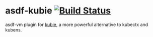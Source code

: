 # asdf-kubie [![Build Status](https://travis-ci.com/johnhamelink/asdf-kubie.svg?branch=master)](https://travis-ci.com/johnhamelink/asdf-kubie)
asdf-vm plugin for [kubie][1], a more powerful alternative to kubectx and kubens.

[1]: https://github.com/sbstp/kubie

